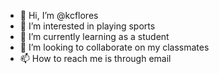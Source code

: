 - 👋 Hi, I’m @kcflores
- 👀 I’m interested in playing sports
- 🌱 I’m currently learning as a student
- 💞️ I’m looking to collaborate on my classmates
- 📫 How to reach me is through email

<!---
kcflores/kcflores is a ✨ special ✨ repository because its `README.md` (this file) appears on your GitHub profile.
You can click the Preview link to take a look at your changes.
--->
